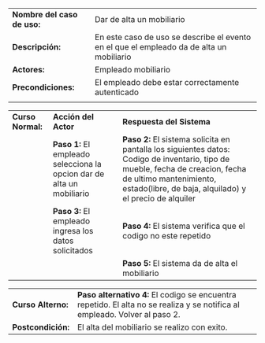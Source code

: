 | | |
| - | - |
| **Nombre del caso de uso:** | Dar de alta un mobiliario |
| **Descripción:** | En este caso de uso se describe el evento en el que el empleado da de alta un mobiliario |
| **Actores:**  | Empleado mobiliario |
| **Precondiciones:** | El empleado debe estar correctamente autenticado |
| | |

| | | | 
| - | - | - | 
| **Curso Normal:** | **Acción del Actor** | **Respuesta del Sistema** |
| | **Paso 1:** El empleado selecciona la opcion dar de alta un mobiliario | **Paso 2:** El sistema solicita en pantalla los siguientes datos: Codigo de inventario, tipo de mueble, fecha de creacion, fecha de ultimo mantenimiento, estado(libre, de baja, alquilado) y el precio de alquiler|
| | **Paso 3:**	El empleado ingresa los datos solicitados|**Paso 4:** El sistema verifica que el codigo no este repetido|
| | |**Paso 5:** El sistema da de alta el mobiliario|

| | | 
| -- | -- |
| **Curso Alterno:** |**Paso alternativo 4:** El codigo se encuentra repetido. El alta no se realiza y se notifica al empleado. Volver al paso 2.|
| **Postcondición:** |El alta del mobiliario se realizo con exito. | 

